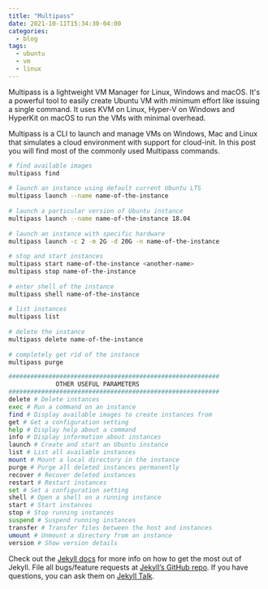 ```yaml
---
title: "Multipass"
date: 2021-10-11T15:34:30-04:00
categories:
  - blog
tags:
  - ubuntu
  - vm
  - linux
---
```

Multipass is a lightweight VM Manager for Linux, Windows and macOS. It's a powerful tool to easily create Ubuntu VM with minimum effort like issuing a single command. It uses KVM on Linux, Hyper-V on Windows and HyperKit on macOS to run the VMs with minimal overhead.

Multipass is a CLI to launch and manage VMs on Windows, Mac and Linux that simulates a cloud environment with support for cloud-init. In this post you will find most of the commonly used Multipass commands.

```bash
# find available images 
multipass find
  
# launch an instance using default current Ubuntu LTS 
multipass launch --name name-of-the-instance 
 
# launch a particular version of Ubuntu instance 
multipass launch --name name-of-the-instance 18.04
 
# launch an instance with specific hardware 
multipass launch -c 2 -m 2G -d 20G -n name-of-the-instance 
 
# stop and start instances 
multipass start name-of-the-instance <another-name>
multipass stop name-of-the-instance 
 
# enter shell of the instance 
multipass shell name-of-the-instance 
 
# list instances 
multipass list 
 
# delete the instance 
multipass delete name-of-the-instance 
 
# completely get rid of the instance 
multipass purge

##########################################################
             OTHER USEFUL PARAMETERS
##########################################################
delete # Delete instances
exec # Run a command on an instance
find # Display available images to create instances from
get # Get a configuration setting
help # Display help about a command
info # Display information about instances
launch # Create and start an Ubuntu instance
list # List all available instances
mount # Mount a local directory in the instance
purge # Purge all deleted instances permanently
recover # Recover deleted instances
restart # Restart instances
set # Set a configuration setting
shell # Open a shell on a running instance
start # Start instances
stop # Stop running instances
suspend # Suspend running instances
transfer # Transfer files between the host and instances
umount # Unmount a directory from an instance
version # Show version details
```


Check out the [Jekyll docs][jekyll-docs] for more info on how to get the most out of Jekyll. File all bugs/feature requests at [Jekyll’s GitHub repo][jekyll-gh]. If you have questions, you can ask them on [Jekyll Talk][jekyll-talk].

[jekyll-docs]: https://jekyllrb.com/docs/home
[jekyll-gh]:   https://github.com/jekyll/jekyll
[jekyll-talk]: https://talk.jekyllrb.com/
